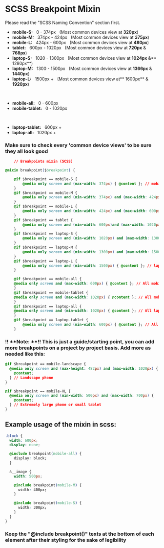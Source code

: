 # SCSS Breakpoint Mixin

Please read the "SCSS Naming Convention" section first.
<br />

-   **mobile-S:** &nbsp; 0 - 374px &nbsp; (Most common devices view at **320px**)
-   **mobile-M:** &nbsp; 374px - 424px &nbsp; (Most common devices view at **375px**)
-   **mobile-L:** &nbsp; 424px - 600px &nbsp; (Most common devices view at **480px**)
-   **tablet:** &nbsp; 600px - 1020px &nbsp; (Most common devices view at **720px** & **768px**)
-   **laptop-S:** &nbsp; 1020 - 1300px &nbsp; (Most common devices view at **1024px** &** 1280px**)
-   **laptop-M:** &nbsp; 1300 - 1500px &nbsp; (Most common devices view at **1366px** & **1440px**)
-   **laptop-L:** &nbsp; 1500px + &nbsp; (Most common devices view at** 1600px** & **1920px**)

<br />

-   **mobile-all:** &nbsp; 0 - 600px
-   **mobile-tablet:** &nbsp; 0 - 1020px
   
<br />

-   **laptop-tablet:** &nbsp; 600px +
-   **laptop-all:** &nbsp; 1020px +

### Make sure to check every 'common device views' to be sure they all look good


```css
    // Breakpoints mixin (SCSS)

@mixin breakpoint($breakpoint) {

    @if $breakpoint == mobile-S {
        @media only screen and (max-width: 374px) { @content }; // mobile-S: 0 - 374px (commonly 320px)
    }
    @if $breakpoint == mobile-M {
        @media only screen and (min-width: 374px) and (max-width: 424px) { @content }; // mobile-M: 374px - 424px (commonly 375px)
    }
    @if $breakpoint == mobile-L {
        @media only screen and (min-width: 424px) and (max-width: 600px) { @content }; // mobile-L:   424px - 600px (commonly 480px)
    }
    @if $breakpoint == tablet {
        @media only screen and (min-width: 600px)and (max-width: 1020px) { @content }; // tablet: 600px - 1020px (commonly 720px & 768px)
    }
    @if $breakpoint == laptop-S {
        @media only screen and (min-width: 1020px) and (max-width: 1300px) { @content }; // laptop-S: 1020 - 1300px (commonly 1024px & 1280px)
    }
    @if $breakpoint == laptop-M {
        @media only screen and (min-width: 1300px) and (max-width: 1500px) { @content }; // laptop-M: 1300 - 1500px (commonly 1366px & 1440px)
    }
    @if $breakpoint == laptop-L {
        @media only screen and (min-width: 1500px) { @content }; // laptop-L: 1500px + (commonly 1600px & 1920px)
    }

    @if $breakpoint == mobile-all {
	@media only screen and (max-width: 600px) { @content }; // All mobile breakpoints
	}
    @if $breakpoint == mobile-tablet {
	@media only screen and (max-width: 1020px) { @content }; // All mobile breakpoints + tablet
    }
    @if $breakpoint == laptop-all {
	@media only screen and (min-width: 1020px) { @content }; // All laptop breakpoints
    }
    @if $breakpoint == laptop-tablet {
    	@media only screen and (min-width: 600px) { @content }; // All laptop breakpoints + tablet
    }
```

### !! **Note: **!! This is just a guide/starting point, you can add more breakpoints on a project by project basis. Add more as needed like this:

```css
@if $breakpoint == mobile-landscape {
  @media only screen and (max-height: 482px) and (max-width: 1020px) {
    @content;
  } // Landscape phone
}

@if $breakpoint == mobile-XL {
  @media only screen and (min-width: 500px) and (max-width: 700px) {
    @content;
  } // Extremely large phone or small tablet
}
```

## Example usage of the mixin in scss:

```css
.block {
  width: 600px;
  display: none;

  @include breakpoint(mobile-all) {
    display: block;
  }

  &__image {
    width: 500px;

    @include breakpoint(mobile-M) {
      width: 400px;
    }

    @include breakpoint(mobile-S) {
      width: 300px;
    }
  }
}
```

### Keep the "@include breakpoint()" texts at the bottom of each element after their styling for the sake of legibility

          
